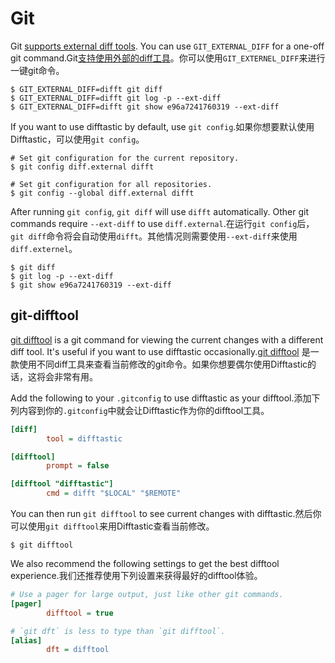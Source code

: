 # Git

Git [supports external diff
tools](https://git-scm.com/docs/diff-config#Documentation/diff-config.txt-diffexternal). You
can use `GIT_EXTERNAL_DIFF` for a one-off git command.Git[支持使用外部的diff工具](https://git-scm.com/docs/diff-config#Documentation/diff-config.txt-diffexternal)。你可以使用`GIT_EXTERNEL_DIFF`来进行一键git命令。

```
$ GIT_EXTERNAL_DIFF=difft git diff
$ GIT_EXTERNAL_DIFF=difft git log -p --ext-diff
$ GIT_EXTERNAL_DIFF=difft git show e96a7241760319 --ext-diff
```

If you want to use difftastic by default, use `git config`.如果你想要默认使用Difftastic，可以使用`git config`。

```
# Set git configuration for the current repository.
$ git config diff.external difft

# Set git configuration for all repositories.
$ git config --global diff.external difft
```

After running `git config`, `git diff` will use `difft`
automatically. Other git commands require `--ext-diff` to use
`diff.external`.在运行`git config`后，`git diff`命令将会自动使用`difft`。其他情况则需要使用`--ext-diff`来使用`diff.externel`。

```
$ git diff
$ git log -p --ext-diff
$ git show e96a7241760319 --ext-diff
```

## git-difftool

[git difftool](https://git-scm.com/docs/git-difftool) is a git command
for viewing the current changes with a different diff tool. It's
useful if you want to use difftastic occasionally.[git difftool](https://git-scm.com/docs/git-difftool) 是一款使用不同diff工具来查看当前修改的git命令。如果你想要偶尔使用Difftastic的话，这将会非常有用。

Add the
following to your `.gitconfig` to use difftastic as your difftool.添加下列内容到你的`.gitconfig`中就会让Difftastic作为你的difftool工具。

```ini
[diff]
        tool = difftastic

[difftool]
        prompt = false

[difftool "difftastic"]
        cmd = difft "$LOCAL" "$REMOTE"
```

You can then run `git difftool` to see current changes with difftastic.然后你可以使用`git difftool`来用Difftastic查看当前修改。

```
$ git difftool
```

We also recommend the following settings to get the best difftool
experience.我们还推荐使用下列设置来获得最好的difftool体验。

```ini
# Use a pager for large output, just like other git commands.
[pager]
        difftool = true

# `git dft` is less to type than `git difftool`.
[alias]
        dft = difftool
```
